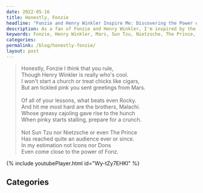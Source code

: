 ```yaml
---
date: 2022-05-16
title: Honestly, Fonzie
headline: "Fonzie and Henry Winkler Inspire Me: Discovering the Power of Fonz and His Lessons."
description: As a fan of Fonzie and Henry Winkler, I'm inspired by the power of Fonz and the lessons he has taught me. From his greetings from Mars to the power of his lessons being more powerful than Sun Tzu, Nietzsche, The Prince, Icons, and Dons, I'm excited to share my thoughts on the impact Fonzie has had on me. Click through to read my blog post!
keywords: Fonzie, Henry Winkler, Mars, Sun Tzu, Nietzsche, The Prince, Icons, Dons, Blog Post, Inspiration, Power, Lessons
categories: 
permalink: /blog/honestly-fonzie/
layout: post
---
```



> Honestly, Fonzie I think that you rule,<br />
> Though Henry Winkler is really who's cool.<br />
> I won't start a church or treat chicks like cigars,<br />
> But am tickled pink you sent greetings from Mars.<br />
> <br />
> Of all of your lessons, what beats even Rocky.<br />
> And hit me most hard are the brothers, Malachi.<br />
> Whose greasy cajoling gave rise to the hunch<br />
> When pinky starts stalling, prepare for a crunch.<br />
> <br />
> Not Sun Tzu nor Nietzsche or even The Prince<br />
> Has reached quite an audience ever or since.<br />
> In my estimation not Icons nor Dons<br />
> Even come close to the power of Fonz.<br />

{% include youtubePlayer.html id="Wy-tZy7EHKI" %}



## Categories

<ul></ul>